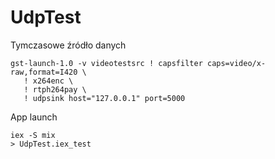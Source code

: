 # UdpTest

Tymczasowe źródło danych
```
gst-launch-1.0 -v videotestsrc ! capsfilter caps=video/x-raw,format=I420 \
   ! x264enc \
   ! rtph264pay \
   ! udpsink host="127.0.0.1" port=5000 
```

App launch
```
iex -S mix
> UdpTest.iex_test
```